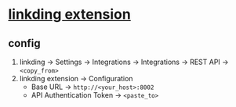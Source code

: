 # [linkding extension](https://github.com/sissbruecker/linkding-extension)

## config

1. linkding → Settings → Integrations → Integrations → REST API → `<copy_from>`
2. linkding extension → Configuration
	- Base URL → `http://<your_host>:8002`
	- API Authentication Token → `<paste_to>`
